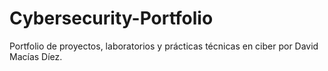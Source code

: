 # Cybersecurity-Portfolio
Portfolio de proyectos, laboratorios y prácticas técnicas en ciber por David Macías Díez.
